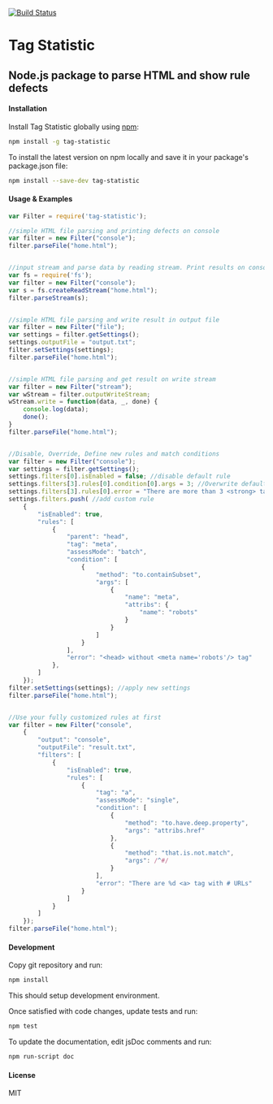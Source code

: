 [![Build Status](https://travis-ci.com/rai-kao/tag-statistic.svg?branch=master)](https://travis-ci.com/rai-kao/tag-statistic)

# Tag Statistic
## Node.js package to parse HTML and show rule defects

#### Installation

Install Tag Statistic globally using [npm](https://www.npmjs.com/): 

```bash
npm install -g tag-statistic
```

To install the latest version on npm locally and save it in your package's package.json file:

```bash
npm install --save-dev tag-statistic
```

#### Usage & Examples

```js
var Filter = require('tag-statistic');

//simple HTML file parsing and printing defects on console
var filter = new Filter("console");
filter.parseFile("home.html");


//input stream and parse data by reading stream. Print results on console
var fs = require('fs');
var filter = new Filter("console");
var s = fs.createReadStream("home.html");
filter.parseStream(s);


//simple HTML file parsing and write result in output file
var filter = new Filter("file");
var settings = filter.getSettings();
settings.outputFile = "output.txt";
filter.setSettings(settings);
filter.parseFile("home.html");


//simple HTML file parsing and get result on write stream
var filter = new Filter("stream");
var wStream = filter.outputWriteStream;
wStream.write = function(data, _, done) {
    console.log(data);
    done();
}
filter.parseFile("home.html");


//Disable, Override, Define new rules and match conditions
var filter = new Filter("console");
var settings = filter.getSettings();
settings.filters[0].isEnabled = false; //disable default rule
settings.filters[3].rules[0].condition[0].args = 3; //Overwrite default rule
settings.filters[3].rules[0].error = "There are more than 3 <strong> tag in HTML";
settings.filters.push( //add custom rule
    {
        "isEnabled": true,
        "rules": [
            {
                "parent": "head",
                "tag": "meta",
                "assessMode": "batch",
                "condition": [
                    {
                        "method": "to.containSubset",
                        "args": [
                            {
                                "name": "meta",
                                "attribs": {
                                    "name": "robots"
                                }
                            }
                        ]
                    }
                ],
                "error": "<head> without <meta name='robots'/> tag"
            },
        ]
    });
filter.setSettings(settings); //apply new settings
filter.parseFile("home.html");


//Use your fully customized rules at first
var filter = new Filter("console",
    {
        "output": "console",
        "outputFile": "result.txt",
        "filters": [
            {
                "isEnabled": true,
                "rules": [
                    {
                        "tag": "a",
                        "assessMode": "single",
                        "condition": [
                            {
                                "method": "to.have.deep.property",
                                "args": "attribs.href"
                            },
                            {
                                "method": "that.is.not.match",
                                "args": /^#/
                            }
                        ],
                        "error": "There are %d <a> tag with # URLs"
                    }
                ]
            }
        ]
    });
filter.parseFile("home.html");
```

#### Development

Copy git repository and run:

```bash
npm install
```

This should setup development environment.

Once satisfied with code changes, update tests and run:

```bash
npm test
```

To update the documentation, edit jsDoc comments and run:

```bash
npm run-script doc
```

#### License

MIT



